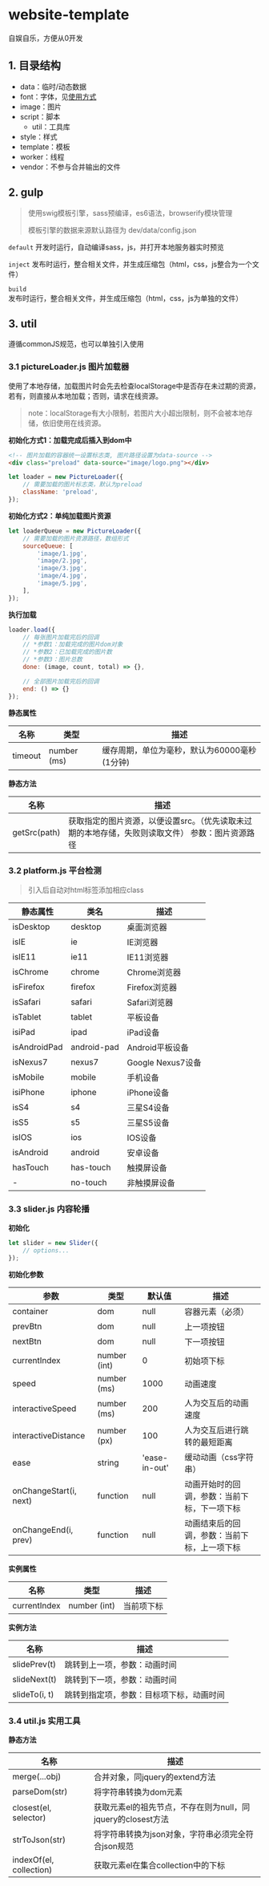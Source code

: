 # website-template

自娱自乐，方便从0开发



## 1. 目录结构

- data：临时/动态数据
- font：字体，见[使用方式](https://github.com/JoshuaYang/webFonts)
- image：图片
- script：脚本
  - util：工具库
- style：样式
- template：模板
- worker：线程
- vendor：不参与合并输出的文件





## 2. gulp
> 使用swig模板引擎，sass预编译，es6语法，browserify模块管理
>
> 模板引擎的数据来源默认路径为 dev/data/config.json

`default`  开发时运行，自动编译sass，js，并打开本地服务器实时预览


`inject`  发布时运行，整合相关文件，并生成压缩包（html，css，js整合为一个文件）

`build`  发布时运行，整合相关文件，并生成压缩包（html，css，js为单独的文件）



## 3. util

遵循commonJS规范，也可以单独引入使用



### 3.1 pictureLoader.js 图片加载器

使用了本地存储，加载图片时会先去检查localStorage中是否存在未过期的资源，若有，则直接从本地加载；否则，请求在线资源。
>   note：localStorage有大小限制，若图片大小超出限制，则不会被本地存储，依旧使用在线资源。


**初始化方式1：加载完成后插入到dom中**

```html
<!-- 图片加载的容器统一设置标志类, 图片路径设置为data-source -->
<div class="preload" data-source="image/logo.png"></div>
```

```javascript
let loader = new PictureLoader({
  	// 需要加载的图片标志类，默认为preload
  	className: 'preload',
});
```

**初始化方式2：单纯加载图片资源**

```javascript
let loaderQueue = new PictureLoader({
  	// 需要加载的图片资源路径，数组形式
    sourceQueue: [
        'image/1.jpg',
        'image/2.jpg',
        'image/3.jpg',
        'image/4.jpg',
        'image/5.jpg',
    ],
});
```

**执行加载**

```javascript
loader.load({
  	// 每张图片加载完后的回调
	// *参数1：加载完成的图片dom对象
  	// *参数2：已加载完成的图片数
  	// *参数3：图片总数
    done: (image, count, total) => {},

  	// 全部图片加载完后的回调
    end: () => {}
});
```

**静态属性**

| 名称      | 类型          | 描述                         |
| ------- | ----------- | -------------------------- |
| timeout | number (ms) | 缓存周期，单位为毫秒，默认为60000毫秒(1分钟) |

**静态方法**

| 名称           | 描述                                       |
| ------------ | ---------------------------------------- |
| getSrc(path) | 获取指定的图片资源，以便设置src。（优先读取未过期的本地存储，失败则读取文件） 参数：图片资源路径 |



### 3.2 platform.js 平台检测

>   引入后自动对html标签添加相应class


| 静态属性         | 类名          | 描述              |
| ------------ | ----------- | --------------- |
| isDesktop    | desktop     | 桌面浏览器           |
| isIE         | ie          | IE浏览器           |
| isIE11       | ie11        | IE11浏览器         |
| isChrome     | chrome      | Chrome浏览器       |
| isFirefox    | firefox     | Firefox浏览器      |
| isSafari     | safari      | Safari浏览器       |
| isTablet     | tablet      | 平板设备            |
| isiPad       | ipad        | iPad设备          |
| isAndroidPad | android-pad | Android平板设备     |
| isNexus7     | nexus7      | Google Nexus7设备 |
| isMobile     | mobile      | 手机设备            |
| isiPhone     | iphone      | iPhone设备        |
| isS4         | s4          | 三星S4设备          |
| isS5         | s5          | 三星S5设备          |
| isIOS        | ios         | IOS设备           |
| isAndroid    | android     | 安卓设备            |
| hasTouch     | has-touch   | 触摸屏设备           |
| -            | no-touch    | 非触摸屏设备          |



### 3.3 slider.js 内容轮播

>

**初始化**

```javascript
let slider = new Slider({
  	// options...
});
```

**初始化参数**

| 参数                     | 类型           | 默认值           | 描述                     |
| ---------------------- | ------------ | ------------- | ---------------------- |
| container              | dom          | null          | 容器元素（必须）               |
| prevBtn                | dom          | null          | 上一项按钮                  |
| nextBtn                | dom          | null          | 下一项按钮                  |
| currentIndex           | number (int) | 0             | 初始项下标                  |
| speed                  | number (ms)  | 1000          | 动画速度                   |
| interactiveSpeed       | number (ms)  | 200           | 人为交互后的动画速度             |
| interactiveDistance    | number (px)  | 100           | 人为交互后进行跳转的最短距离         |
| ease                   | string       | 'ease-in-out' | 缓动动画（css字符串）           |
| onChangeStart(i, next) | function     | null          | 动画开始时的回调，参数：当前下标，下一项下标 |
| onChangeEnd(i, prev)   | function     | null          | 动画结束后的回调，参数：当前下标，上一项下标 |

**实例属性**

| 名称           | 类型           | 描述    |
| ------------ | ------------ | ----- |
| currentIndex | number (int) | 当前项下标 |

**实例方法**

| 名称            | 描述                   |
| ------------- | -------------------- |
| slidePrev(t)  | 跳转到上一项，参数：动画时间       |
| slideNext(t)  | 跳转到下一项，参数：动画时间       |
| slideTo(i, t) | 跳转到指定项，参数：目标项下标，动画时间 |



### 3.4 util.js 实用工具

>  

**静态方法**

| 名称                      | 描述                                      |
| ----------------------- | --------------------------------------- |
| merge(...obj)           | 合并对象，同jquery的extend方法                   |
| parseDom(str)           | 将字符串转换为dom元素                            |
| closest(el, selector)   | 获取元素el的祖先节点，不存在则为null，同jquery的closest方法 |
| strToJson(str)          | 将字符串转换为json对象，字符串必须完全符合json规范           |
| indexOf(el, collection) | 获取元素el在集合collection中的下标                 |